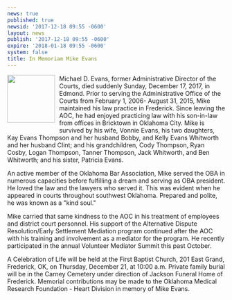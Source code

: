 ```yaml
---
news: true
published: true
newsid: '2017-12-18 09:55 -0600'
layout: news
publish: '2017-12-18 09:55 -0600'
expire: '2018-01-18 09:55 -0600'
system: false
title: In Memoriam Mike Evans
---
```

<img style="width: 110px; float: left; margin: 0 10px 10px 0;" src="http://www.oscn.net/images/news/mike-evans.jpg" />Michael D. Evans, former Administrative Director of the Courts, died suddenly Sunday, December 17, 2017, in Edmond. Prior to serving the Administrative Office of the Courts from February 1, 2006- August 31, 2015, Mike maintained his law practice in Frederick. Since leaving the AOC, he had enjoyed practicing law with his son-in-law from offices in Bricktown in Oklahoma City. Mike is survived by his wife, Vonnie Evans, his two daughters, Kay Evans Thompson and her husband Bobby, and Kelly Evans Whitworth and her husband Clint; and his grandchildren, Cody Thompson, Ryan Cosby, Logan Thompson, Tanner Thompson, Jack Whitworth, and Ben Whitworth; and his sister, Patricia Evans.

An active member of the Oklahoma Bar Association, Mike served the OBA in numerous capacities before fulfilling a dream and serving as OBA president. He loved the law and the lawyers who served it.  This was evident when he appeared in courts throughout southwest Oklahoma. Prepared and polite, he was known as a "kind soul." 

Mike carried that same kindness to the AOC in his treatment of employees and district court personnel.  His support of the Alternative Dispute Resolution/Early Settlement Mediation program continued after the AOC with his training and involvement as a mediator for the program. He recently participated in the annual Volunteer Mediator Summit this past October.

A Celebration of Life will be held at the First Baptist Church, 201 East Grand, Frederick, OK, on Thursday, December 21, at 10:00 a.m. Private family burial will be in the Carney Cemetery under direction of Jackson Funeral Home of Frederick. Memorial contributions may be made to the Oklahoma Medical Research Foundation - Heart Division in memory of Mike Evans.
